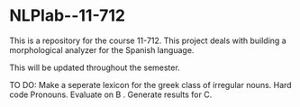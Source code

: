 NLPlab--11-712
==============

This is a repository for the course 11-712. This project deals with building a morphological analyzer for the Spanish language.

This will be updated throughout the semester.

TO DO:
Make a seperate lexicon for the greek class of irregular nouns.
Hard code Pronouns.
Evaluate on B .
Generate results for C.
